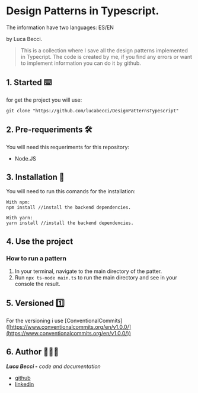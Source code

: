 # Design Patterns in Typescript.

The information have two languages: ES/EN

by Luca Becci.

> This is a collection where I save all the design patterns implemented in Typecript. The code is created by me, if you find any errors or want to implement information you can do it by github.

## 1. Started ⌨️

for get the project you will use:

```tsx
git clone "https://github.com/lucabecci/DesignPatternsTypescript"

```

## 2. Pre-requeriments 🛠

You will need this requeriments for this repository:

- Node.JS

## 3. Installation 🔩

You will need to run this comands for the installation:

```
With npm: 
npm install //install the backend dependencies.

With yarn:
yarn install //install the backend dependencies.

```

## 4. Use the project

### How to run a pattern

1. In your terminal, navigate to the main directory of the patter.
2. Run `npx ts-node main.ts` to run the main directory and see in your console the result.

## 5. Versioned 1️⃣

For the versioning i use [ConventionalCommits] ([https://www.conventionalcommits.org/en/v1.0.0/](https://www.conventionalcommits.org/en/v1.0.0/))

## 6. Author 🙎🏻‍♂️

***Luca Becci -** code and documentation*

- [github](https://github.com/lucabecci)
- [linkedin](https://www.linkedin.com/in/luca-becci-b8044b198/)